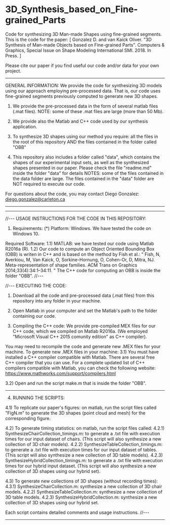 # 3D_Synthesis_based_on_Fine-grained_Parts
Code for synthesizing 3D Man-made Shapes using fine-grained segments. This is the code for the paper: 
[
Gonzalez D. and van Kaick Oliver. "3D Synthesis of Man-made Objects based on Fine-grained Parts". Computers & Graphics, Special Issue on Shape Modeling International SMI. 2018. In Press.
]

Please cite our paper if you find useful our code and/or data for your own project.

*********
GENERAL INFORMATION:
We provide the code for synthesizing 3D models using our approach employing pre-processed data. That is, our code uses fine-grained segments previously computed to generate new 3D shapes.

1) We provide the pre-processed data in the form of several matlab files (.mat files). 
NOTE: some of these .mat files are large (more than 50 Mb).

2) We provide also the Matlab and C++ code used by our synthesis application.

3) To synthesize 3D shapes using our method you require: all the files in the root of this repository AND the files contained in the folder called "OBB"

4) This repository also includes a folder called "data", which contains the shapes of our experimental input sets, as well as the synthesized shapes presented in our paper. Please check the file "readme.md" inside the folder "data" for details
NOTES: some of the files contained in the data folder are large. The files contained in the "data" folder are NOT required to execute our code.

For questions about the code, you may contact Diego Gonzalez: diego.gonzalez@carleton.ca
*********

*********
//---
USAGE INSTRUCTIONS FOR THE CODE IN THIS REPOSITORY:
1) Requirements:
(*) Platform: Windows. We have tested the code on Windows 10.

Required Software:
1.1) MATLAB: we have tested our code using Matlab R2016a (R).
1.2) Our code to compute an Object Oriented Bounding Box (OBB) is writen in C++ and is based on the method by Fish et al.: 
" Fish, N, Averkiou, M, Van Kaick, O, Sorkine-Hornung, O, Cohen-Or, D, Mitra, NJ. Meta-representation of shape families. ACM Trans on
Graphics 2014;33(4):34:1–34:11. "
The C++ code for computing an OBB is inside the folder "OBB".
//---

//---
EXECUTING THE CODE:
1) Download all the code and pre-processed data (.mat files) from this repository into any folder in your machine.

2) Open Matlab in your computer and set the Matlab's path to the folder containing our code.

3) Compiling the C++ code:
We provide pre-compiled MEX files for our C++ code, which we compiled on Matlab R2016a.
(We employed "Microsoft Visual C++ 2015 comunity edition" as C++ compiler).

You may need to recompile the code and generate new .MEX files for your machine.
To generate new .MEX files in your machine:
3.1) You must have installed a C++ compiler compatible with Matlab. 
There are several free C++ compiler that you can use. For a complete updated list of C++ compilers compatible with Matlab, you can check the following website:
https://www.mathworks.com/support/compilers.html

3.2) Open and run the script make.m that is inside the folder "OBB".

---
4) RUNNING THE SCRIPTS:

4.1) To replicate our paper's figures: on matlab, run the script files called "FigN.m" to generate the 3D shapes (point cloud and mesh) for the corresponding figure.

4.2) To generate timing statistics: on matlab, run the script files called: 
4.2.1) SynthesizeChairCollection_timings.m: to generate a .txt file with execution times for our input dataset of chairs. (This script will also synthesize a new collection of 3D chair models).
4.2.2) SynthesizeTableCollection_timings.m: to generate a .txt file with execution times for our input dataset of tables. (This script will also synthesize a new collection of 3D table models).
4.2.3) SynthesizeHybridCollection_timings.m: to generate a .txt file with execution times for our hybrid input dataset. (This script will also synthesize a new collection of 3D shapes using our hybrid set).


4.3) To generate new collections of 3D shapes (without recording times):
4.3.1) SynthesizeChairCollection.m: synthesize a new collection of 3D chair models.
4.2.2) SynthesizeTableCollection.m: synthesize a new collection of 3D table models.
4.2.3) SynthesizeHybridCollection.m: synthesize a new collection of 3D shapes using our hybrid set.

Each script contains detailed comments and usage instructions.
//---
*********
